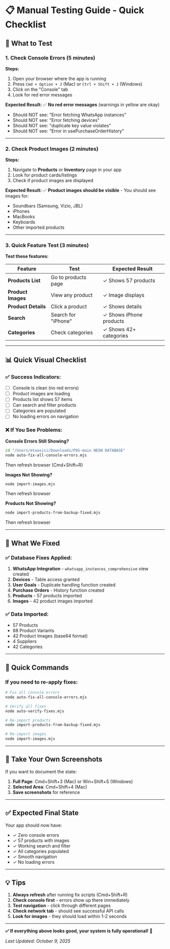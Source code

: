# 📋 Manual Testing Guide - Quick Checklist

## 🎯 What to Test

### 1. Check Console Errors (5 minutes)

**Steps:**
1. Open your browser where the app is running
2. Press `Cmd + Option + J` (Mac) or `Ctrl + Shift + J` (Windows)
3. Click on the "Console" tab
4. Look for red error messages

**Expected Result:**
✅ **No red error messages** (warnings in yellow are okay)
- Should NOT see: "Error fetching WhatsApp instances"
- Should NOT see: "Error fetching devices"  
- Should NOT see: "duplicate key value violates"
- Should NOT see: "Error in usePurchaseOrderHistory"

---

### 2. Check Product Images (2 minutes)

**Steps:**
1. Navigate to **Products** or **Inventory** page in your app
2. Look for product cards/listings
3. Check if product images are displayed

**Expected Result:**
✅ **Product images should be visible** - You should see images for:
- Soundbars (Samsung, Vizio, JBL)
- iPhones
- MacBooks
- Keyboards
- Other imported products

---

### 3. Quick Feature Test (3 minutes)

**Test these features:**

| Feature | Test | Expected Result |
|---------|------|-----------------|
| **Products List** | Go to products page | ✓ Shows 57 products |
| **Product Images** | View any product | ✓ Image displays |
| **Product Details** | Click a product | ✓ Shows details |
| **Search** | Search for "iPhone" | ✓ Shows iPhone products |
| **Categories** | Check categories | ✓ Shows 42+ categories |

---

## 📊 Quick Visual Checklist

### ✅ Success Indicators:
- [ ] Console is clean (no red errors)
- [ ] Product images are loading
- [ ] Products list shows 57 items
- [ ] Can search and filter products
- [ ] Categories are populated
- [ ] No loading errors on navigation

### ❌ If You See Problems:

**Console Errors Still Showing?**
```bash
cd "/Users/mtaasisi/Downloads/POS-main NEON DATABASE"
node auto-fix-all-console-errors.mjs
```
Then refresh browser (Cmd+Shift+R)

**Images Not Showing?**
```bash
node import-images.mjs
```
Then refresh browser

**Products Not Showing?**
```bash
node import-products-from-backup-fixed.mjs
```
Then refresh browser

---

## 🎯 What We Fixed

### ✅ Database Fixes Applied:
1. **WhatsApp Integration** - `whatsapp_instances_comprehensive` view created
2. **Devices** - Table access granted
3. **User Goals** - Duplicate handling function created
4. **Purchase Orders** - History function created
5. **Products** - 57 products imported
6. **Images** - 42 product images imported

### ✅ Data Imported:
- 57 Products
- 88 Product Variants
- 42 Product Images (base64 format)
- 4 Suppliers
- 42 Categories

---

## 🔧 Quick Commands

### If you need to re-apply fixes:
```bash
# Fix all console errors
node auto-fix-all-console-errors.mjs

# Verify all fixes
node auto-verify-fixes.mjs

# Re-import products
node import-products-from-backup-fixed.mjs

# Re-import images  
node import-images.mjs
```

---

## 📸 Take Your Own Screenshots

If you want to document the state:

1. **Full Page**: Cmd+Shift+3 (Mac) or Win+Shift+S (Windows)
2. **Selected Area**: Cmd+Shift+4 (Mac)
3. **Save screenshots** for reference

---

## ✅ Expected Final State

Your app should now have:
- ✓ Zero console errors
- ✓ 57 products with images
- ✓ Working search and filter
- ✓ All categories populated
- ✓ Smooth navigation
- ✓ No loading errors

---

## 💡 Tips

1. **Always refresh** after running fix scripts (Cmd+Shift+R)
2. **Check console first** - errors show up there immediately
3. **Test navigation** - click through different pages
4. **Check network tab** - should see successful API calls
5. **Look for images** - they should load within 1-2 seconds

---

**✅ If everything above looks good, your system is fully operational!** 🎉

*Last Updated: October 9, 2025*

